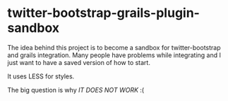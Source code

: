 twitter-bootstrap-grails-plugin-sandbox
=======================================

The idea behind this project is to become a sandbox for twitter-bootstrap and grails integration. 
Many people have problems while integrating and I just want to have a saved version of how to start. 

It uses LESS for styles.

The big question is why *IT DOES NOT WORK* :(
